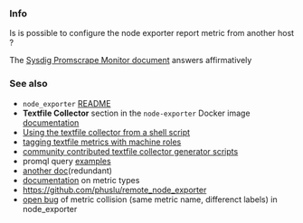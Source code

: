 ### Info

Is is possible to configure the node exporter report metric from another host ?

The [Sysdig Promscrape Monitor document](https://docs.sysdig.com/en/docs/sysdig-monitor/integrations-for-sysdig-monitor/collect-prometheus-metrics/collecting-prometheus-metrics-from-remote-hosts/)
answers affirmatively

### See also 

  * `node_exporter` [README](https://github.com/prometheus/node_exporter/blob/master/README.md)
  * __Textfile Collector__ section in the `node-exporter` Docker image [documentation](https://hub.docker.com/r/prom/node-exporter)
  * [Using the textfile collector from a shell script](https://www.robustperception.io/using-the-textfile-collector-from-a-shell-script#more-4014)
  * [tagging  textfile metrics with machine roles](https://www.robustperception.io/how-to-have-labels-for-machine-roles#more-1028)
  * [community contributed textfile collector generator scripts](https://github.com/lyda/node_exporter/blob/textfile-contrib/textfile_scripts)
  * promql query [examples](https://www.devopsschool.com/blog/prometheus-promql-example-query-node-exporter/)
  * [another doc](https://githubhelp.com/prometheus/node_exporter)(redundant)
  * [documentation](https://prometheus.io/docs/tutorials/understanding_metric_types/) on metric types
  * https://github.com/phuslu/remote_node_exporter  
  * [open bug](https://github.com/prometheus/node_exporter/issues/1885) of metric collision (same metric name, differenct labels) in  node_exporter
